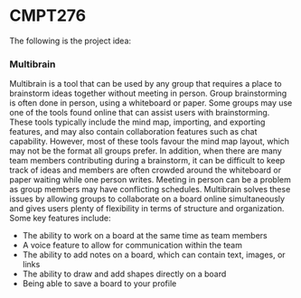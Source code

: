 # CMPT276

The following is the project idea:

### Multibrain

Multibrain is a tool that can be used by any group that requires a place to brainstorm ideas together without meeting in person. Group brainstorming is often done in person, using a whiteboard or paper. Some groups may use one of the tools found online that can assist users with brainstorming. These tools typically include the mind map, importing, and exporting features, and may also contain collaboration features such as chat capability. However, most of these tools favour the mind map layout, which may not be the format all groups prefer. In addition, when there are many team members contributing during a brainstorm, it can be difficult to keep track of ideas and members are often crowded around the whiteboard or paper waiting while one person writes. Meeting in person can be a problem as group members may have conflicting schedules. Multibrain solves these issues by allowing groups to collaborate on a board online simultaneously and gives users plenty of flexibility in terms of structure and organization.
Some key features include:
- The ability to work on a board at the same time as team members
- A voice feature to allow for communication within the team
- The ability to add notes on a board, which can contain text, images, or links
- The ability to draw and add shapes directly on a board
- Being able to save a board to your profile